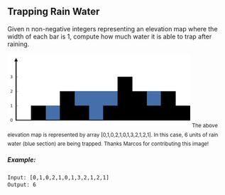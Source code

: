 ## Trapping Rain Water
Given n non-negative integers representing an elevation map where the width of each bar is 1, compute how much water it is able to trap after raining.

![rainwatertrap.png](rainwatertrap.png)
<sub>The above elevation map is represented by array [0,1,0,2,1,0,1,3,2,1,2,1]. In this case, 6 units of rain water (blue section) are being trapped. Thanks Marcos for contributing this image!</sub>

##### Example:
```
Input: [0,1,0,2,1,0,1,3,2,1,2,1]
Output: 6
```